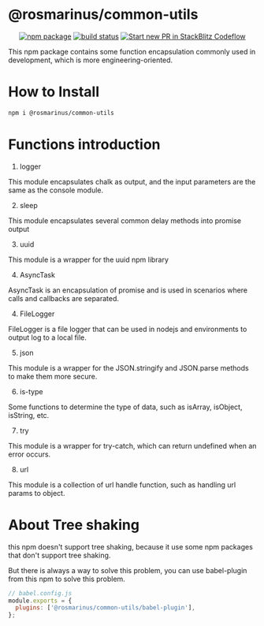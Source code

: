 # @rosmarinus/common-utils

<p align="center">
  <a href="https://www.npmjs.com/package/@rosmarinus/common-utils"><img src="https://img.shields.io/npm/v/@rosmarinus/common-utils" alt="npm package"></a>
  <a href="https://github.com/rosmarinus-project/rosmarinus-universal/actions/workflows/publish.yml"><img src="https://github.com/rosmarinus-project/rosmarinus-universal/actions/workflows/publish.yml/badge.svg" alt="build status"></a>
  <a href="https://pr.new/rosmarinus-project/rosmarinus-universal"><img src="https://developer.stackblitz.com/img/start_pr_dark_small.svg" alt="Start new PR in StackBlitz Codeflow"></a>
</p>


This npm package contains some function encapsulation commonly used in development, which is more engineering-oriented.

# How to Install

```bash
npm i @rosmarinus/common-utils
```

# Functions introduction

1. logger

This module encapsulates chalk as output, and the input parameters are the same as the console module.

2. sleep

This module encapsulates several common delay methods into promise output

3. uuid

This module is a wrapper for the uuid npm library

4. AsyncTask

AsyncTask is an encapsulation of promise and is used in scenarios where calls and callbacks are separated.

4. FileLogger

FileLogger is a file logger that can be used in nodejs and environments to output log to a local file.

5. json

This module is a wrapper for the JSON.stringify and JSON.parse methods to make them more secure.

6. is-type

Some functions to determine the type of data, such as isArray, isObject, isString, etc.

7. try

This module is a wrapper for try-catch, which can return undefined when an error occurs.

8. url

This module is a collection of url handle function, such as handling url params to object.


# About Tree shaking
this npm doesn't support tree shaking, because it use some npm packages that don't support tree shaking.

But there is always a way to solve this problem, you can use babel-plugin from this npm to solve this problem.

```js
// babel.config.js
module.exports = {
  plugins: ['@rosmarinus/common-utils/babel-plugin'],
};
```